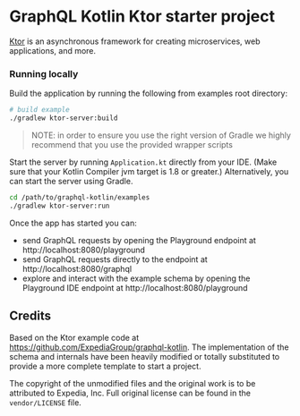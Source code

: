# GraphQL Kotlin Ktor starter project

[Ktor](http://ktor.io/) is an asynchronous framework for creating microservices, web applications, and more.

### Running locally

Build the application by running the following from examples root directory:

```bash
# build example
./gradlew ktor-server:build
```

> NOTE: in order to ensure you use the right version of Gradle we highly recommend that you use the provided wrapper scripts

Start the server by running `Application.kt` directly from your IDE. (Make sure that your Kotlin Compiler jvm target is
1.8 or greater.)
Alternatively, you can start the server using Gradle.

```bash
cd /path/to/graphql-kotlin/examples
./gradlew ktor-server:run
```

Once the app has started you can:

- send GraphQL requests by opening the Playground endpoint at http://localhost:8080/playground
- send GraphQL requests directly to the endpoint at http://localhost:8080/graphql
- explore and interact with the example schema by opening the Playground IDE endpoint
  at http://localhost:8080/playground

## Credits

Based on the Ktor example code at https://github.com/ExpediaGroup/graphql-kotlin. The implementation of the schema and
internals have been heavily modified or totally substituted to provide a more complete template to start a project.

The copyright of the unmodified files and the original work is to be attributed to Expedia, Inc. Full original license 
can be found in the `vendor/LICENSE` file.
